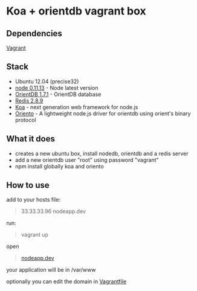 # Koa + orientdb vagrant box
  
## Dependencies
[Vagrant](http://www.vagrantup.com/)

## Stack  
+ Ubuntu 12.04 (precise32)
+ [node 0.11.13](https://launchpad.net/~chris-lea/+archive/node.js-devel) - Node latest version  
+ [OrientDB 1.7.1](http://www.orientechnologies.com/orientdb/) - OrientDB database  
+ [Redis 2.8.9](https://launchpad.net/~chris-lea/+archive/redis-server)  
+ [Koa](http://koajs.com/) - next generation web framework for node.js  
+ [Oriento](https://github.com/codemix/oriento) - A lightweight node.js driver for orientdb using orient's binary protocol  

## What it does
+ creates a new ubuntu box, install nodedb, orientdb and a redis server
+ add a new orientdb user "root" using password "vagrant"   
+ npm install globally koa and oriento

## How to use
add to your hosts file:  
>33.33.33.96 nodeapp.dev  

run:  
>vagrant up  

open   
>[nodeapp.dev](http://nodeapp.dev)  
  
  
your application will be in /var/www  
  
optionally you can edit the domain in [Vagrantfile](https://github.com/gusnips/vagrant-koa/blob/master/Vagrantfile)  

